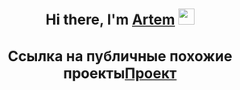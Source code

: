 <h1 align="center">Hi there, I'm <a href="https://daniilshat.ru/" target="_blank">Artem</a> 
<img src="https://github.com/blackcater/blackcater/raw/main/images/Hi.gif" height="32"/></h1>
<h1 align="center">Ссылка на публичные похожие проекты<a href="https://github.com/xxxXalleNxxx/ShowRoom-API" target="_blank">Проект</a> 
